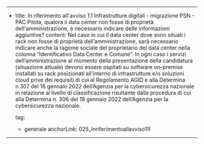 ---
  - title: In riferimento all'avviso 1.1 Infrastrutture digitali - migrazione PSN - PAC Pilota, qualora il data center non fosse di proprietà dell'amministrazione, è necessario indicare delle informazioni aggiuntive?
    content: Nel caso in cui il data center dove sono situati i rack non fosse di proprietà dell’amministrazione, sarà necessario indicare anche la ragione sociale del proprietario del data center nella colonna “Identificativo Data Center e Comune”. In ogni caso i servizi dell’amministrazione al momento della presentazione della candidatura (situazione attuale) devono essere ospitati su software on-premise installati su rack posizionati all’interno di infrastrutture e/o soluzioni cloud prive dei requisiti di cui al Regolamento AGID e alla Determina n.307 del 18 gennaio 2022 dell’Agenzia per la cybersicurezza nazionale in relazione al livello di classificazione risultante dalla procedura di cui alla Determina n. 306 del 18 gennaio 2022 dell’Agenzia per la cybersicurezza nazionale.

    tag:
      - generale
    anchorLink: 025_Inriferimentoallavviso11I
---